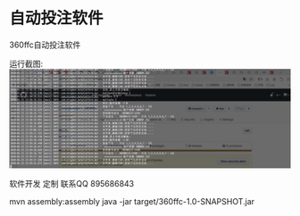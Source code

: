 # 自动投注软件
360ffc自动投注软件


运行截图:
![888真人](1579799501383.jpg "optional title")

软件开发 定制 联系QQ 895686843


mvn assembly:assembly 
java -jar target/360ffc-1.0-SNAPSHOT.jar



